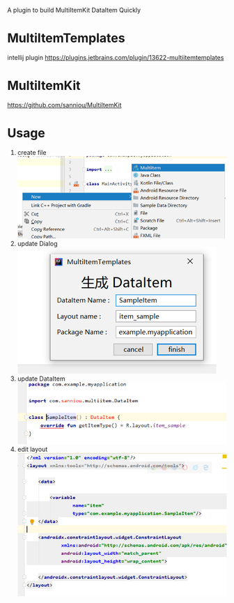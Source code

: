 A plugin to build MultiItemKit DataItem Quickly 
# MultiItemTemplates 
intellij plugin  https://plugins.jetbrains.com/plugin/13622-multiitemtemplates
# MultiItemKit
https://github.com/sanniou/MultiItemKit
# Usage
1.   create file  
    ![](upload/main.png)
1.   update Dialog  
    ![](upload/dialog.png)
1.   update DataItem  
    ![](upload/dataitem.png)
1.   edit layout  
    ![](upload/layout.png)
